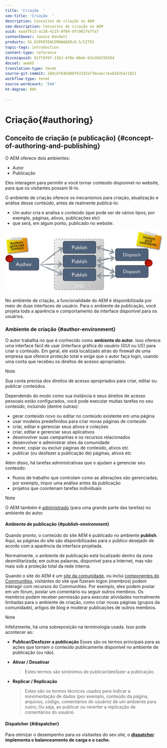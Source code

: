 ```yaml
---
title: 'Criação  '
seo-title: 'Criação  '
description: Conceitos de criação no AEM
seo-description: Conceitos de criação no AEM
uuid: eaa5f613-a138-4215-8f84-dfc962fe7fa7
contentOwner: Janice Kendall
products: SG_EXPERIENCEMANAGER/6.5/SITES
topic-tags: introduction
content-type: reference
discoiquuid: 81ff6f6f-11b3-4f8e-80e6-b3e104158394
docset: aem65
translation-type: tm+mt
source-git-commit: 18dcbf04bd88f63335ef36e2ec7ea81835e11b51
workflow-type: tm+mt
source-wordcount: '544'
ht-degree: 88%

---
```



# Criação{#authoring}

## Conceito de criação (e publicação) {#concept-of-authoring-and-publishing}

O AEM oferece dois ambientes:

* Autor
* Publicação

Eles interagem para permitir a você tornar conteúdo disponível no website, para que os visitantes possam lê-lo.

O ambiente de criação oferece os mecanismos para criação, atualização e análise desse conteúdo, antes de realmente publicá-lo:

* Um autor cria e analisa o conteúdo (que pode ser de vários tipos; por exemplo, páginas, ativos, publicações etc)
* que será, em algum ponto, publicado no website.

![chlimage_1-132](assets/chlimage_1-132.png)

No ambiente de criação, a funcionalidade do AEM é disponibilizada por meio de duas interfaces de usuário. Para o ambiente de publicação, você projeta toda a aparência e comportamento da interface disponível para os usuários.

### Ambiente de criação {#author-environment}

O autor trabalha no que é conhecido como **ambiente do autor**. Isso oferece uma interface fácil de usar (interface gráfica do usuário (GUI ou UI)) para criar o conteúdo. Em geral, ele está localizado atrás do firewall de uma empresa que oferece proteção total e exige que o autor faça login, usando uma conta que recebeu os direitos de acesso apropriados.

>[!NOTE]
>
>Sua conta precisa dos direitos de acesso apropriados para criar, editar ou publicar conteúdos.

Dependendo do modo como sua instância e seus direitos de acesso pessoais estão configurados, você pode executar muitas tarefas no seu conteúdo, incluindo (dentre outras):

* gerar conteúdo novo ou editar no conteúdo existente em uma página
* usar modelos predefinidos para criar novas páginas de conteúdo
* criar, editar e gerenciar seus ativos e coleções
* criar, editar e gerenciar seus aplicativos
* desenvolver suas campanhas e os recursos relacionados
* desenvolver e administrar sites da comunidade
* mover, copiar ou excluir páginas de conteúdo, ativos etc
* publicar (ou desfazer a publicação de) páginas, ativos etc

Além disso, há tarefas administrativas que o ajudam a gerenciar seu conteúdo:

* fluxos de trabalho que controlam como as alterações são gerenciadas; por exemplo, impor uma análise antes da publicação
* projetos que coordenam tarefas individuais

>[!NOTE]
>
>O AEM também é [administrado](/help/sites-administering/home.md) (para uma grande parte das tarefas) no ambiente do autor.

#### Ambiente de publicação {#publish-environment}

Quando pronto, o conteúdo do site AEM é publicado no ambiente **publish**. Aqui, as páginas do site são disponibilizadas para o público desejado de acordo com a aparência da interface projetada.

Normalmente, o ambiente de publicação está localizado dentro da zona desmilitarizada; em outras palavras, disponível para a Internet, mas não mais sob a proteção total da rede interna.

Quando o site do AEM é um [site da comunidade](/help/communities/overview.md), ou inclui [ componentes do Communities](/help/communities/author-communities.md), visitantes do site que fizeram logon (membros) podem interagir com recursos do Communities. Por exemplo, eles podem postar em um fórum, postar um comentário ou seguir outros membros. Os membros podem receber permissão para executar atividades normalmente limitadas para o ambiente de criação, como criar novas páginas (grupos da comunidade), artigos de blog e moderar publicações de outros membros.

>[!NOTE]
>
>Infelizmente, há uma sobreposição na terminologia usada. Isso pode acontecer ao:
>
>* **Publicar/Desfazer a publicação**
   >  Esses são os termos principais para as ações que tornam o conteúdo publicamente disponível no ambiente de publicação (ou não).
   >
   >
* **Ativar / Desativar**
   >  Estes termos são sinônimos de publicar/desfazer a publicação.
   >
   >
* **Replicar / Replicação**
   >  Estes são os termos técnicos usados para indicar a movimentação de dados (por exemplo, conteúdo da página, arquivos, código, comentários do usuário) de um ambiente para outro; Ou seja, ao publicar ou reverter a replicação de comentários do usuário.
>



#### Dispatcher {#dispatcher}

Para otimizar o desempenho para os visitantes do seu site, o **[dispatcher](https://helpx.adobe.com/experience-manager/dispatcher/user-guide.html) implementa o balanceamento de carga e o cache.**
